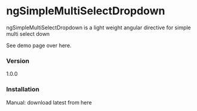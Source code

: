 # ngSimpleMultiSelectDropdown

ngSimpleMultiSelectDropdown is a light weight angular directive for simple multi select down

See demo page over here.

### Version
1.0.0

### Installation
Manual: download latest from here